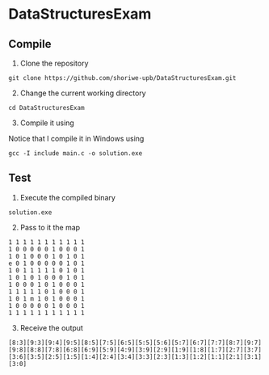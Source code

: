 # DataStructuresExam
## Compile

1. Clone the repository

```shell
git clone https://github.com/shoriwe-upb/DataStructuresExam.git
```

2. Change the current working directory

```shell
cd DataStructuresExam
```

3. Compile it using

Notice that I compile it in Windows using 

```shell
gcc -I include main.c -o solution.exe
```

## Test

1. Execute the compiled binary

```shell
solution.exe
```

2. Pass to it the map

```shell
1 1 1 1 1 1 1 1 1 1 1
1 0 0 0 0 0 1 0 0 0 1
1 0 1 0 0 0 1 0 1 0 1
e 0 1 0 0 0 0 0 1 0 1
1 0 1 1 1 1 1 0 1 0 1
1 0 1 0 1 0 0 0 1 0 1
1 0 0 0 1 0 1 0 0 0 1
1 1 1 1 1 0 1 0 0 0 1
1 0 1 m 1 0 1 0 0 0 1
1 0 0 0 0 0 1 0 0 0 1
1 1 1 1 1 1 1 1 1 1 1
```

3. Receive the output

```shell
[8:3][9:3][9:4][9:5][8:5][7:5][6:5][5:5][5:6][5:7][6:7][7:7][8:7][9:7][9:8][8:8][7:8][6:8][6:9][5:9][4:9][3:9][2:9][1:9][1:8][1:7][2:7][3:7][3:6][3:5][2:5][1:5][1:4][2:4][3:4][3:3][2:3][1:3][1:2][1:1][2:1][3:1][3:0]
```

